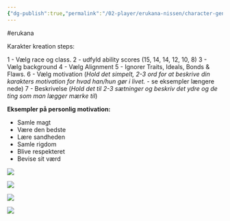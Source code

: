 ```yaml
---
{"dg-publish":true,"permalink":"/02-player/erukana-nissen/character-generation/"}
---
```


#erukana 

Karakter kreation steps:

1 - Vælg race og class.
2 - udfyld ability scores (15, 14, 14, 12, 10, 8)
3 - Vælg background
4 - Vælg Alignment
5 - Ignorer Traits, Ideals, Bonds & Flaws.
6 - Vælg motivation (*Hold det simpelt, 2-3 ord for at beskrive din karakters motivation for hvad han/hun gør i livet.* - se eksempler længere nede)
7 - Beskrivelse (*Hold det til 2-3 sætninger og beskriv det ydre og de ting som man lægger mærke til*)

**Eksempler på personlig motivation:**

 - Samle magt
 - Være den bedste
 - Lære sandheden
 - Samle rigdom
 - Blive respekteret
 - Bevise sit værd

![](https://cdn.discordapp.com/attachments/996036621310902342/1120253909664010270/image.png)

![](https://cdn.discordapp.com/attachments/996036621310902342/1120254059685888000/image.png )

![](https://cdn.discordapp.com/attachments/996036621310902342/1120254158293962802/image.png)


![](https://cdn.discordapp.com/attachments/996036621310902342/1120254262706970684/image.png)
